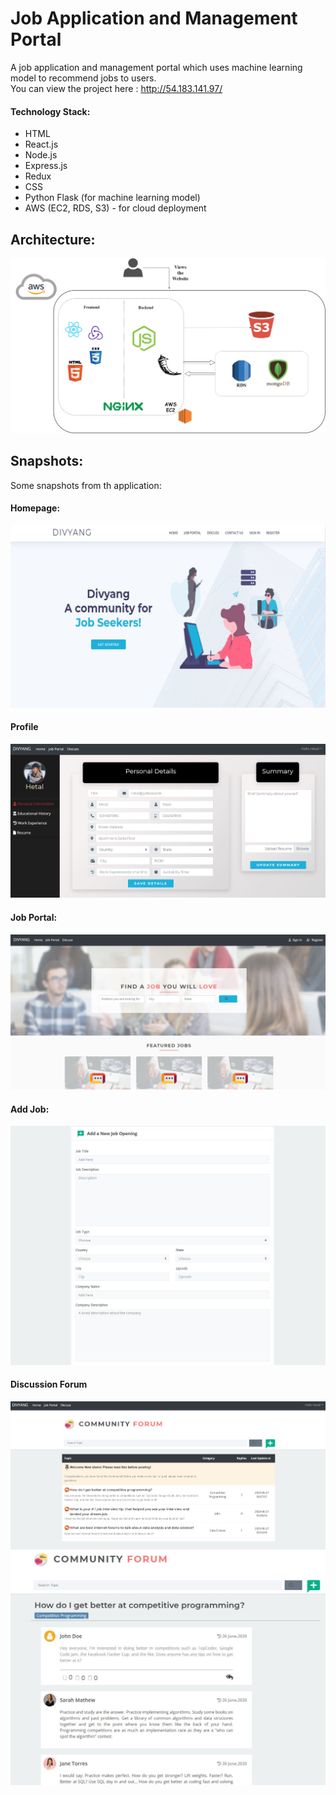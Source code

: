 # Job Application and Management Portal
A job application and management portal which uses machine learning model to recommend jobs to users.<br/>
You can view the project here : http://54.183.141.97/

#### Technology Stack:
- HTML
- React.js
- Node.js
- Express.js
- Redux
- CSS
- Python Flask (for machine learning model)
- AWS (EC2, RDS, S3) - for cloud deployment

## Architecture:
![alt text](snapshot/architecture.jpg)

## Snapshots:

Some snapshots from th application:

#### Homepage:
![homepage](snapshot/Divyang.jpg)

#### Profile
![Profile](snapshot/profile.JPG)

#### Job Portal:
![JobPortal](snapshot/JobPortal.JPG)

#### Add Job:
![AddJob](snapshot/addjob.JPG)

#### Discussion Forum
![discussionforum](snapshot/discuss.JPG)
![discussionforum](snapshot/discuss2.JPG)
